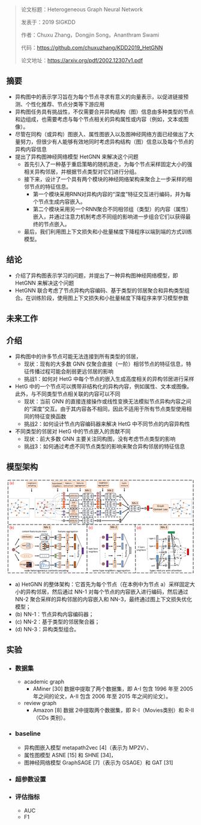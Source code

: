 > 论文标题：Heterogeneous Graph Neural Network
>
> 发表于：2019 SIGKDD
>
> 作者：Chuxu Zhang，Dongjin Song，Ananthram Swami
>
> 代码：https://github.com/chuxuzhang/KDD2019_HetGNN
>
> 论文地址：https://arxiv.org/pdf/2002.12307v1.pdf

## 摘要

- 异构图中的表示学习旨在为每个节点寻求有意义的向量表示，以促进链接预测、个性化推荐、节点分类等下游应用
- 异构图任务具有挑战性，不仅需要合并异构结构（图）信息由多种类型的节点和边组成，也需要考虑与每个节点相关的异构属性或内容（例如，文本或图像）。
- 尽管在同构（或异构）图嵌入、属性图嵌入以及图神经网络方面已经做出了大量努力，但很少有人能够有效地同时考虑异构结构（图）信息以及每个节点的异构内容信息
- 提出了异构图神经网络模型 HetGNN 来解决这个问题
  - 首先引入了一种基于重启策略的随机游走，为每个节点采样固定大小的强相关异构邻居，并根据节点类型对它们进行分组。
  - 接下来，设计了一个具有两个模块的神经网络架构来聚合上一步采样的相邻节点的特征信息。
    - 第一个模块采用RNN对异构内容的“深度”特征交互进行编码，并为每个节点生成内容嵌入。
    - 第二个模块采用另一个RNN聚合不同相邻组（类型）的内容（属性）嵌入，并通过注意力机制考虑不同组的影响进一步组合它们以获得最终的节点嵌入。
  - 最后，我们利用图上下文损失和小批量梯度下降程序以端到端的方式训练模型。

## 结论

- 介绍了异构图表示学习的问题，并提出了一种异构图神经网络模型，即 HetGNN 来解决这个问题
- HetGNN 联合考虑了节点异构内容编码、基于类型的邻居聚合和异构类型组合。在训练阶段，使用图上下文损失和小批量梯度下降程序来学习模型参数

## 未来工作

## 介绍

- 异构图中的许多节点可能无法连接到所有类型的邻居，
  - 现状：现有的大多数 GNN 仅聚合直接（一阶）相邻节点的特征信息，特征传播过程可能会削弱更远邻居的影响
  - 挑战1：如何对 HetG 中每个节点的嵌入生成高度相关的异构邻居进行采样
- HetG 中的一个节点可以携带非结构化的异构内容，例如属性、文本或图像。此外，与不同类型节点相关联的内容可以不同
  - 现状：当前 GNN 的直接连接操作或线性变换无法模拟节点异构内容之间的“深度”交互。由于其内容各不相同，因此不适用于所有节点类型使用相同的特征变换函数
  - 挑战2：如何设计节点内容编码器来解决 HetG 中不同节点的内容异构性
- 不同类型的邻居对 HetG 中的节点嵌入的贡献不同
  - 现状：前大多数 GNN 主要关注同构图，没有考虑节点类型的影响
  - 挑战3：如何通过考虑不同节点类型的影响来聚合异构邻居的特征信息

## 模型架构

![1](img/1.png)

- a)  HetGNN 的整体架构：它首先为每个节点（在本例中为节点 a）采样固定大小的异构邻居，然后通过 NN-1 对每个节点的内容嵌入进行编码，然后通过 NN-2  聚合采样的异构邻居的内容嵌入和 NN-3，最终通过图上下文损失优化模型；
-  (b) NN-1：节点异构内容编码器； 
- (c) NN-2：基于类型的邻居聚合器； 
-  (d) NN-3：异构类型组合。

## 实验

- ### 数据集

  - academic graph
    - AMiner [30] 数据中提取了两个数据集，即 A-I 包含 1996 年至 2005 年之间的论文，A-II 包含 2006 年至 2015  年之间的论文）。
  - review graph
    - Amazon [8] 数据 2中提取两个数据集，即 R-I（Movies类别）和 R-II（CDs 类别）。

- ### baseline

  - 异构图嵌入模型 metapath2vec [4]（表示为 MP2V）、
  - 属性图模型 ASNE [15] 和 SHNE [34]，
  - 图神经网络模型  GraphSAGE [7]（表示为 GSAGE）和 GAT [31]

- ### 超参数设置

- ### 评估指标

  - AUC
  - F1